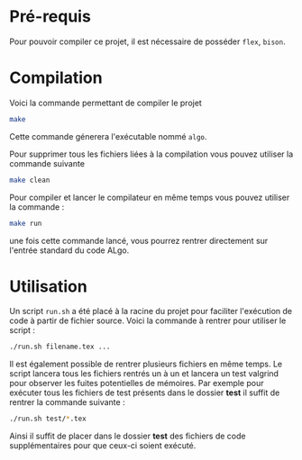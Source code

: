 # Pré-requis

Pour pouvoir compiler ce projet, il est nécessaire de posséder `flex`, `bison`.

# Compilation

Voici la commande permettant de compiler le projet 

```bash
make
```

Cette commande génerera l'exécutable nommé `algo`.

Pour supprimer tous les fichiers liées à la compilation vous pouvez utiliser 
la commande suivante

```bash
make clean
```

Pour compiler et lancer le compilateur en même temps vous pouvez utiliser la 
commande :

```bash
make run
```

une fois cette commande lancé, vous pourrez rentrer directement sur l'entrée 
standard du code ALgo.

# Utilisation

Un script `run.sh` a été placé à la racine du projet pour faciliter 
l'exécution de code à partir de fichier source. Voici la commande à rentrer 
pour utiliser le script : 

```bash
./run.sh filename.tex ...
```

Il est également possible de rentrer plusieurs fichiers en même temps. Le 
script lancera tous les fichiers rentrés un à un et lancera un test valgrind 
pour observer les fuites potentielles de mémoires. Par exemple pour 
exécuter tous les fichiers de test présents dans le dossier **test** il 
suffit de rentrer la commande suivante :

```bash
./run.sh test/*.tex
```

Ainsi il suffit de placer dans le dossier **test** des fichiers de code  
supplémentaires pour que ceux-ci soient exécuté.
